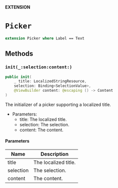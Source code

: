 **EXTENSION**

# `Picker`
```swift
extension Picker where Label == Text
```

## Methods
### `init(_:selection:content:)`

```swift
public init(
    _ title: LocalizedStringResource,
    selection: Binding<SelectionValue>,
    @ViewBuilder content: @escaping () -> Content
)
```

The initializer of a picker supporting a localized title.
- Parameters:
  - title: The localized title.
  - selection: The selection.
  - content: The content.

#### Parameters

| Name | Description |
| ---- | ----------- |
| title | The localized title. |
| selection | The selection. |
| content | The content. |